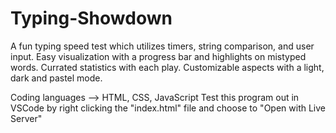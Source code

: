 # Typing-Showdown

A fun typing speed test which utilizes timers, string comparison, and user input. 
Easy visualization with a progress bar and highlights on mistyped words. 
Currated statistics with each play. 
Customizable aspects with a light, dark and pastel mode. 

Coding languages --> HTML, CSS, JavaScript
Test this program out in VSCode by right clicking the "index.html" file and choose to "Open with Live Server"
